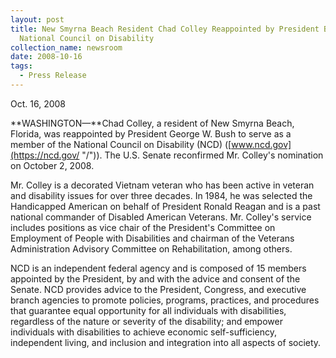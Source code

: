 ```yaml
---
layout: post
title: New Smyrna Beach Resident Chad Colley Reappointed by President Bush to
  National Council on Disability
collection_name: newsroom
date: 2008-10-16
tags:
  - Press Release
---
```


O﻿ct. 16, 2008

**WASHINGTON—**Chad Colley, a resident of New Smyrna Beach, Florida, was reappointed by President George W. Bush to serve as a member of the National Council on Disability (NCD) ([www.ncd.gov](https://ncd.gov/ "/")). The U.S. Senate reconfirmed Mr. Colley's nomination on October 2, 2008.

Mr. Colley is a decorated Vietnam veteran who has been active in veteran and disability issues for over three decades. In 1984, he was selected the Handicapped American on behalf of President Ronald Reagan and is a past national commander of Disabled American Veterans. Mr. Colley's service includes positions as vice chair of the President's Committee on Employment of People with Disabilities and chairman of the Veterans Administration Advisory Committee on Rehabilitation, among others.

NCD is an independent federal agency and is composed of 15 members appointed by the President, by and with the advice and consent of the Senate. NCD provides advice to the President, Congress, and executive branch agencies to promote policies, programs, practices, and procedures that guarantee equal opportunity for all individuals with disabilities, regardless of the nature or severity of the disability; and empower individuals with disabilities to achieve economic self-sufficiency, independent living, and inclusion and integration into all aspects of society.
